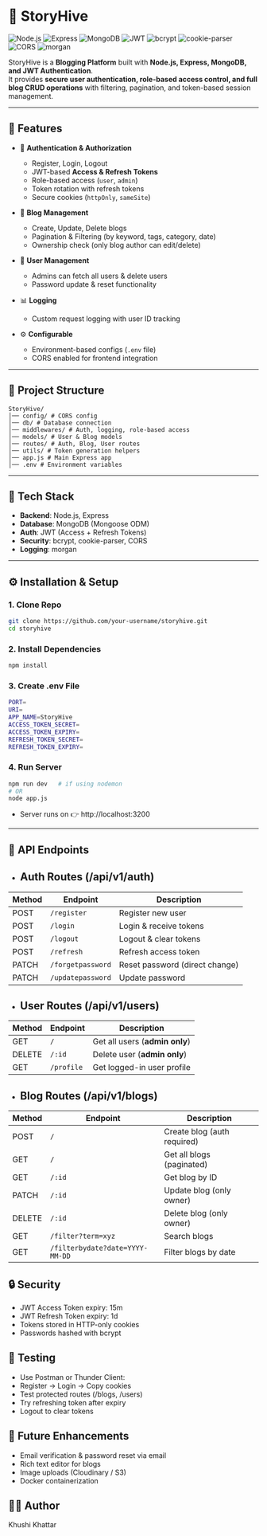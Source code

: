 # 📖 StoryHive

![Node.js](https://img.shields.io/badge/Node.js-43853D?logo=node.js&logoColor=white)
![Express](https://img.shields.io/badge/Express.js-000000?logo=express&logoColor=white)
![MongoDB](https://img.shields.io/badge/MongoDB-47A248?logo=mongodb&logoColor=white)
![JWT](https://img.shields.io/badge/JWT-000000?logo=jsonwebtokens&logoColor=white)
![bcrypt](https://img.shields.io/badge/bcrypt-003545?logo=security&logoColor=white)
![cookie-parser](https://img.shields.io/badge/Cookie--Parser-FFCA28?logo=cookie&logoColor=black)
![CORS](https://img.shields.io/badge/CORS-29B6F6?logo=security&logoColor=white)
![morgan](https://img.shields.io/badge/Morgan-000000?logo=npm&logoColor=white)

StoryHive is a **Blogging Platform** built with **Node.js, Express, MongoDB, and JWT Authentication**.  
It provides **secure user authentication, role-based access control, and full blog CRUD operations** with filtering, pagination, and token-based session management.

---

## 🚀 Features

- 🔐 **Authentication & Authorization**

  - Register, Login, Logout
  - JWT-based **Access & Refresh Tokens**
  - Role-based access (`user`, `admin`)
  - Token rotation with refresh tokens
  - Secure cookies (`httpOnly`, `sameSite`)

- 📝 **Blog Management**

  - Create, Update, Delete blogs
  - Pagination & Filtering (by keyword, tags, category, date)
  - Ownership check (only blog author can edit/delete)

- 👥 **User Management**

  - Admins can fetch all users & delete users
  - Password update & reset functionality

- 📊 **Logging**

  - Custom request logging with user ID tracking

- ⚙️ **Configurable**
  - Environment-based configs (`.env` file)
  - CORS enabled for frontend integration

---

## 📂 Project Structure

```
StoryHive/
│── config/ # CORS config
│── db/ # Database connection
│── middlewares/ # Auth, logging, role-based access
│── models/ # User & Blog models
│── routes/ # Auth, Blog, User routes
│── utils/ # Token generation helpers
│── app.js # Main Express app
│── .env # Environment variables
```

---

## 🔧 Tech Stack

- **Backend**: Node.js, Express
- **Database**: MongoDB (Mongoose ODM)
- **Auth**: JWT (Access + Refresh Tokens)
- **Security**: bcrypt, cookie-parser, CORS
- **Logging**: morgan

---

## ⚙️ Installation & Setup

### 1. Clone Repo

```bash
git clone https://github.com/your-username/storyhive.git
cd storyhive
```

### 2. Install Dependencies

```bash
npm install
```

### 3. Create .env File

```bash
PORT=
URI=
APP_NAME=StoryHive
ACCESS_TOKEN_SECRET=
ACCESS_TOKEN_EXPIRY=
REFRESH_TOKEN_SECRET=
REFRESH_TOKEN_EXPIRY=
```

### 4. Run Server

```bash
npm run dev   # if using nodemon
# OR
node app.js
```

- Server runs on 👉 http://localhost:3200

---

## 🔑 API Endpoints

- ## Auth Routes (/api/v1/auth)

| Method | Endpoint          | Description                    |
| ------ | ----------------- | ------------------------------ |
| POST   | `/register`       | Register new user              |
| POST   | `/login`          | Login & receive tokens         |
| POST   | `/logout`         | Logout & clear tokens          |
| POST   | `/refresh`        | Refresh access token           |
| PATCH  | `/forgetpassword` | Reset password (direct change) |
| PATCH  | `/updatepassword` | Update password                |

- ## User Routes (/api/v1/users)

| Method | Endpoint   | Description                    |
| ------ | ---------- | ------------------------------ |
| GET    | `/`        | Get all users (**admin only**) |
| DELETE | `/:id`     | Delete user (**admin only**)   |
| GET    | `/profile` | Get logged-in user profile     |

- ## Blog Routes (/api/v1/blogs)

| Method | Endpoint                        | Description                 |
| ------ | ------------------------------- | --------------------------- |
| POST   | `/`                             | Create blog (auth required) |
| GET    | `/`                             | Get all blogs (paginated)   |
| GET    | `/:id`                          | Get blog by ID              |
| PATCH  | `/:id`                          | Update blog (only owner)    |
| DELETE | `/:id`                          | Delete blog (only owner)    |
| GET    | `/filter?term=xyz`              | Search blogs                |
| GET    | `/filterbydate?date=YYYY-MM-DD` | Filter blogs by date        |

## 🔒 Security

- JWT Access Token expiry: 15m
- JWT Refresh Token expiry: 1d
- Tokens stored in HTTP-only cookies
- Passwords hashed with bcrypt

## 🧪 Testing

- Use Postman or Thunder Client:
- Register → Login → Copy cookies
- Test protected routes (/blogs, /users)
- Try refreshing token after expiry
- Logout to clear tokens

## 📌 Future Enhancements

- Email verification & password reset via email
- Rich text editor for blogs
- Image uploads (Cloudinary / S3)
- Docker containerization

## 👩‍💻 Author

Khushi Khattar
